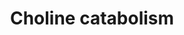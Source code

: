 ---
authors:
- ReactomeTeam
description: Choline is an essential water-soluble nutrient in humans, serving as
  a precursor of phospholipids and the neurotransmitter acetylcholine. It is often
  associated with B vitamins based on its chemical structure but it isn't an official
  B vitamin. Its oxidation to betaine provides a link to folate-dependent, one-carbon
  metabolism where betaine is a methyl donor in the methionine cycle. Betaine is further
  metabolised to dimethylglycine which is cleared by the kidney (Ueland 2011, Hollenbeck
  2012).  View original pathway at [http://www.reactome.org/PathwayBrowser/#DIAGRAM=6798163
  Reactome].
last-edited: 2021-01-25
organisms:
- Homo sapiens
redirect_from:
- /index.php/Pathway:WP4090
- /instance/WP4090
schema-jsonld:
- '@context': https://schema.org/
  '@id': https://wikipathways.github.io/pathways/WP4090.html
  '@type': Dataset
  creator:
    '@type': Organization
    name: WikiPathways
  description: Choline is an essential water-soluble nutrient in humans, serving as
    a precursor of phospholipids and the neurotransmitter acetylcholine. It is often
    associated with B vitamins based on its chemical structure but it isn't an official
    B vitamin. Its oxidation to betaine provides a link to folate-dependent, one-carbon
    metabolism where betaine is a methyl donor in the methionine cycle. Betaine is
    further metabolised to dimethylglycine which is cleared by the kidney (Ueland
    2011, Hollenbeck 2012).  View original pathway at [http://www.reactome.org/PathwayBrowser/#DIAGRAM=6798163
    Reactome].
  keywords:
  - SARC
  - FAD
  - Gly
  - 'BHMT '
  - HCYS
  - 'SARDH '
  - 'FAD '
  - SLC44A1
  - 'DMGDH '
  - BETALD
  - BHMT:Zn2+ tetramer
  - BET
  - ALDH7A1
  - CHDH
  - H2O
  - NAD+
  - L-Met
  - Cho
  - 'Zn2+ '
  - CH2O
  - NADH
  - DMGLY
  - FADH2
  - DMGDH:FAD
  - SARDH:FAD
  license: CC0
  name: Choline catabolism
seo: CreativeWork
title: Choline catabolism
wpid: WP4090
---